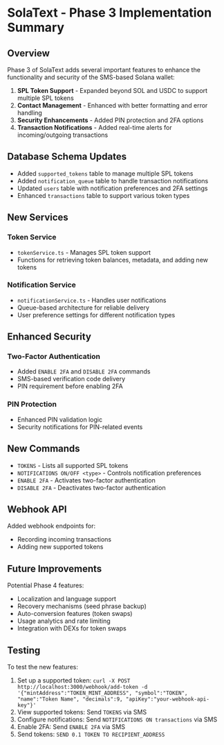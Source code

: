 # SolaText - Phase 3 Implementation Summary

## Overview

Phase 3 of SolaText adds several important features to enhance the functionality and security of the SMS-based Solana wallet:

1. **SPL Token Support** - Expanded beyond SOL and USDC to support multiple SPL tokens
2. **Contact Management** - Enhanced with better formatting and error handling
3. **Security Enhancements** - Added PIN protection and 2FA options
4. **Transaction Notifications** - Added real-time alerts for incoming/outgoing transactions

## Database Schema Updates

- Added `supported_tokens` table to manage multiple SPL tokens
- Added `notification_queue` table to handle transaction notifications
- Updated `users` table with notification preferences and 2FA settings
- Enhanced `transactions` table to support various token types

## New Services

### Token Service
- `tokenService.ts` - Manages SPL token support
- Functions for retrieving token balances, metadata, and adding new tokens

### Notification Service
- `notificationService.ts` - Handles user notifications
- Queue-based architecture for reliable delivery
- User preference settings for different notification types

## Enhanced Security

### Two-Factor Authentication
- Added `ENABLE 2FA` and `DISABLE 2FA` commands
- SMS-based verification code delivery
- PIN requirement before enabling 2FA

### PIN Protection
- Enhanced PIN validation logic
- Security notifications for PIN-related events

## New Commands

- `TOKENS` - Lists all supported SPL tokens
- `NOTIFICATIONS ON/OFF <type>` - Controls notification preferences
- `ENABLE 2FA` - Activates two-factor authentication
- `DISABLE 2FA` - Deactivates two-factor authentication

## Webhook API

Added webhook endpoints for:
- Recording incoming transactions
- Adding new supported tokens

## Future Improvements

Potential Phase 4 features:
- Localization and language support
- Recovery mechanisms (seed phrase backup)
- Auto-conversion features (token swaps)
- Usage analytics and rate limiting
- Integration with DEXs for token swaps

## Testing

To test the new features:
1. Set up a supported token: `curl -X POST http://localhost:3000/webhook/add-token -d '{"mintAddress":"TOKEN_MINT_ADDRESS", "symbol":"TOKEN", "name":"Token Name", "decimals":9, "apiKey":"your-webhook-api-key"}'`
2. View supported tokens: Send `TOKENS` via SMS
3. Configure notifications: Send `NOTIFICATIONS ON transactions` via SMS
4. Enable 2FA: Send `ENABLE 2FA` via SMS
5. Send tokens: `SEND 0.1 TOKEN TO RECIPIENT_ADDRESS` 